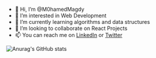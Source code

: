 - 👋 Hi, I’m @M0hamedMagdy
- 👀 I’m interested in Web Development 
- 🌱 I’m currently learning algorithms and data structures
- 💞️ I’m looking to collaborate on React Projects 
- 📫 You can reach me on [LinkedIn](https://www.linkedin.com/in/m0hamedmagdy/) or [Twitter](https://twitter.com/imohameds2)


 ![Anurag's GitHub stats](https://github-readme-stats-ten-swart-81.vercel.app/api?username=M0hamedMagdy&show_icons=true&theme=radical)


<!---
M0hamedMagdy/M0hamedMagdy is a ✨ special ✨ repository because its `README.md` (this file) appears on your GitHub profile.
You can click the Preview link to take a look at your changes.
--->

